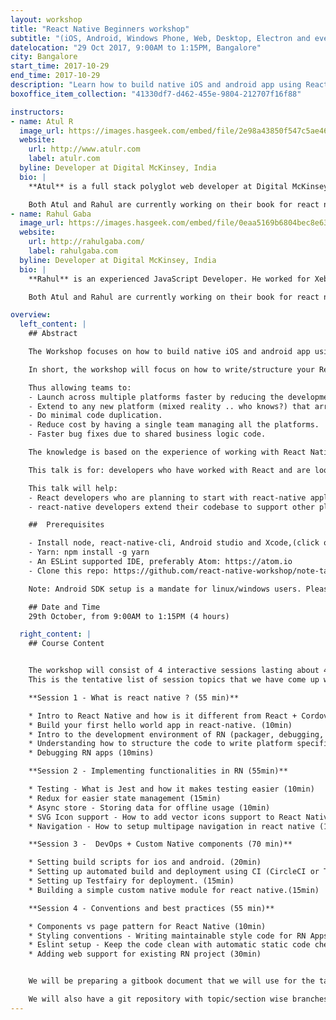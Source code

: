 ```yaml
---
layout: workshop
title: "React Native Beginners workshop"
subtitle: "(iOS, Android, Windows Phone, Web, Desktop, Electron and even VR*)"
datelocation: "29 Oct 2017, 9:00AM to 1:15PM, Bangalore"
city: Bangalore
start_time: 2017-10-29
end_time: 2017-10-29
description: "Learn how to build native iOS and android app using React Native such that it can easily be extended to any platform such as Windows Phone, Web, Desktop, Electron and even VR*."
boxoffice_item_collection: "41330df7-d462-455e-9804-212707f16f88"

instructors:
- name: Atul R
  image_url: https://images.hasgeek.com/embed/file/2e98a43850f547c5ae468a9acb837dc5
  website:
    url: http://www.atulr.com
    label: atulr.com
  byline: Developer at Digital McKinsey, India
  bio: |
    **Atul** is a full stack polyglot web developer at Digital McKinsey, India. He is passionate about Web ,IOT, VR and Mobile development. He is also an active open source contributor. He have released multiple modules for react native via npm. You can find more about his open source contributions at his [github profile](https://github.com/master-atul/).

    Both Atul and Rahul are currently working on their book for react native which can be used as a reference for building production grade applications which are easy to test, maintain and extend to multiple platforms. The book will help any react dev team /developer to quickly get productive with React Native.
- name: Rahul Gaba
  image_url: https://images.hasgeek.com/embed/file/0eaa5169b6804bec8e63912e26497e6f
  website:
    url: http://rahulgaba.com/
    label: rahulgaba.com
  byline: Developer at Digital McKinsey, India
  bio: |
    **Rahul** is an experienced JavaScript Developer. He worked for Xebia Group as a frontend-specialist for 3 years. He is passionate about React, React Native (iOS and Android), Angular and Progressive Web Apps. Rahul is an open source contributor and regularly published modules for react, react-native and angularjs. You can find more about his open source contributions at his [github profile](https://github.com/rgabs/). He also publishes his findings via his tech blog - [rahulgaba.com](http://rahulgaba.com/).

    Both Atul and Rahul are currently working on their book for react native which can be used as a reference for building production grade applications which are easy to test, maintain and extend to multiple platforms. The book will help any react dev team /developer to quickly get productive with React Native.

overview:
  left_content: |
    ## Abstract

    The Workshop focuses on how to build native iOS and android app using React Native such that it can easily be extended to any platform such as Windows Phone, Web, Desktop, Electron and even VR*.  

    In short, the workshop will focus on how to write/structure your React Native apps such that they share 80% of the source code (all the Business logic) across all platforms and only rewrite the view or layout layer (rest 20%) differently for different platforms. We will do live setup of a single platform (iOS) React Native app and we will be adding each platform step by step extending out app to multiple platforms. The talk will introduce code conventions and tools that can accelerate  development with React Native.

    Thus allowing teams to:
    - Launch across multiple platforms faster by reducing the development time exponentially.
    - Extend to any new platform (mixed reality .. who knows?) that arrives in future.
    - Do minimal code duplication.
    - Reduce cost by having a single team managing all the platforms.
    - Faster bug fixes due to shared business logic code.

    The knowledge is based on the experience of working with React Native apps for around 1.5 years and helping clients launch their apps quicker than ever before.

    This talk is for: developers who have worked with React and are looking into jumping/ already working with React Native.

    This talk will help:
    - React developers who are planning to start with react-native applications.
    - react-native developers extend their codebase to support other platforms by just following some code conventions

    ##  Prerequisites

    - Install node, react-native-cli, Android studio and Xcode,(click on "Building Projects with Native Code" tab):  https://facebook.github.io/react-native/docs/getting-started.html
    - Yarn: npm install -g yarn
    - An ESLint supported IDE, preferably Atom: https://atom.io
    - Clone this repo: https://github.com/react-native-workshop/note-taker

    Note: Android SDK setup is a mandate for linux/windows users. Please install the android sdk by following steps in the README file of out repo.⁠⁠

    ## Date and Time
    29th October, from 9:00AM to 1:15PM (4 hours) 

  right_content: |
    ## Course Content


    The workshop will consist of 4 interactive sessions lasting about 4 hrs. There will be break of 5 to 10 minutes after each session.
    This is the tentative list of session topics that we have come up with.

    **Session 1 - What is react native ? (55 min)**

    * Intro to React Native and how is it different from React + Cordova/Ionic (10 mins)
    * Build your first hello world app in react-native. (10min)
    * Intro to the development environment of RN (packager, debugging, and scripts setup) (15min)
    * Understanding how to structure the code to write platform specific code. (10min)
    * Debugging RN apps (10mins)

    **Session 2 - Implementing functionalities in RN (55min)**

    * Testing - What is Jest and how it makes testing easier (10min)
    * Redux for easier state management (15min)
    * Async store - Storing data for offline usage (10min)
    * SVG Icon support - How to add vector icons support to React Native ? (10min)
    * Navigation - How to setup multipage navigation in react native (10min)

    **Session 3 -  DevOps + Custom Native components (70 min)**

    * Setting build scripts for ios and android. (20min)
    * Setting up automated build and deployment using CI (CircleCI or Travis). (20 min)
    * Setting up Testfairy for deployment. (15min)
    * Building a simple custom native module for react native.(15min)

    **Session 4 - Conventions and best practices (55 min)**

    * Components vs page pattern for React Native (10min)
    * Styling conventions - Writing maintainable style code for RN Apps (5min)
    * Eslint setup - Keep the code clean with automatic static code check (10min)
    * Adding web support for existing RN project (30min)


    We will be preparing a gitbook document that we will use for the talk. We will distribute this document to the participants for their reference.

    We will also have a git repository with topic/section wise branches to be in sync with the participants before each session.
---
```

